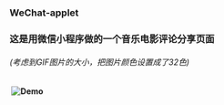 ### WeChat-applet
### 这是用微信小程序做的一个音乐电影评论分享页面 
###### (考虑到GIF图片的大小，把图片颜色设置成了32色)
####  ![Demo](https://ainytong920920.github.io/WeChat-applet/01.gif)
